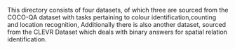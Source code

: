 This directory consists of four datasets, of which three are sourced from the COCO-QA dataset with tasks pertaining to colour identification,counting and location recognition, Additionally there is also another dataset, sourced from the CLEVR Dataset which deals with binary answers for spatial relation identification. 
